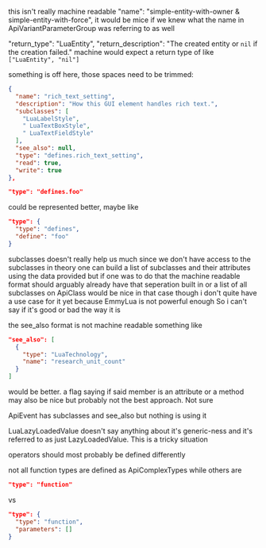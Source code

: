 
this isn't really machine readable
"name": "simple-entity-with-owner & simple-entity-with-force",
it would be mice if we knew what the name in ApiVariantParameterGroup
was referring to as well

"return_type": "LuaEntity",
"return_description": "The created entity or `nil` if the creation failed."
machine would expect a return type of like `["LuaEntity", "nil"]`

something is off here, those spaces need to be trimmed:
```json
{
  "name": "rich_text_setting",
  "description": "How this GUI element handles rich text.",
  "subclasses": [
    "LuaLabelStyle",
    " LuaTextBoxStyle",
    " LuaTextFieldStyle"
  ],
  "see_also": null,
  "type": "defines.rich_text_setting",
  "read": true,
  "write": true
},
```

```json
"type": "defines.foo"
```
could be represented better, maybe like
```json
"type": {
  "type": "defines",
  "define": "foo"
}
```

subclasses doesn't really help us much since we don't have access to the subclasses
in theory one can build a list of subclasses and their attributes using the data
provided but if one was to do that the machine readable format should arguably already
have that seperation built in
or a list of all subclasses on ApiClass would be nice in that case
though i don't quite have a use case for it yet because EmmyLua is not powerful enough
So i can't say if it's good or bad the way it is

the see_also format is not machine readable
something like
```json
"see_also": [
  {
    "type": "LuaTechnology",
    "name": "research_unit_count"
  }
]
```
would be better. a flag saying if said member is an attribute or a method may also
be nice but probably not the best approach. Not sure

ApiEvent has subclasses and see_also but nothing is using it

LuaLazyLoadedValue doesn't say anything about it's generic-ness and it's referred to as just LazyLoadedValue.
This is a tricky situation

operators should most probably be defined differently

not all function types are defined as ApiComplexTypes while others are
```json
"type": "function"
```
vs
```json
"type": {
  "type": "function",
  "parameters": []
}
```
